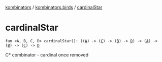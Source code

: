 [kombinators](../index.md) / [kombinators.birds](index.md) / [cardinalStar](./cardinal-star.md)

# cardinalStar

`fun <A, B, C, D> cardinalStar(): ((`[`A`](cardinal-star.md#A)`) -> (`[`C`](cardinal-star.md#C)`) -> (`[`B`](cardinal-star.md#B)`) -> `[`D`](cardinal-star.md#D)`) -> (`[`A`](cardinal-star.md#A)`) -> (`[`B`](cardinal-star.md#B)`) -> (`[`C`](cardinal-star.md#C)`) -> `[`D`](cardinal-star.md#D)

C* combinator - cardinal once removed

